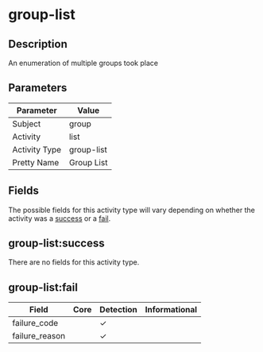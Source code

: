 group-list
==========

Description
-----------
An enumeration of multiple groups took place

Parameters
----------
| Parameter     | Value      |
| ------------- | ---------- |
| Subject       | group      |
| Activity      | list       |
| Activity Type | group-list |
| Pretty Name   | Group List |


Fields
------

The possible fields for this activity type will vary depending on whether the activity was a [success](#group-listsuccess) or a [fail](#group-listfail).


group-list:success
------------------

There are no fields for this activity type.


group-list:fail
---------------

| Field          | Core | Detection | Informational |
| -------------- | ---- | --------- | ------------- |
| failure_code   |      | &#10003;  |               |
| failure_reason |      | &#10003;  |               |